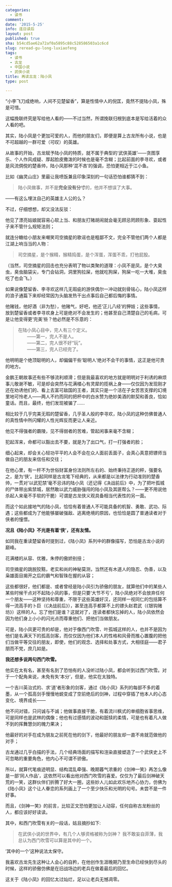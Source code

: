 ```yaml
---
categories:
  - 读书
comment: 
date: '2015-5-25'
info: 连日读后
layout: post
published: true
sha: b54cd5ae62a72af0a5895c88c528586503a1c6cd
slug: reread-gu-long-luxiaofeng
tags:
  - 读书
  - 古龙
  - 中国小说
  - 武侠小说
title: 再读古龙：陆小凤
type: post

---
```

“小李飞刀成绝响，人间不见楚留香”，算是性情中人的倪匡，竟然不提陆小凤，殊是可惜。

这幅挽联终究是写给他人看的——不过当然，所谓挽联归根到底本是写给活着的众人看的吧。

其实，陆小凤是个更加可爱的人，而他的朋友们，即便是算上古龙所有小说，也是不可超越的一群可爱（可叹）的英雄。

从故事的开始，古龙赋予陆小凤的特质，就不属于典型的‘武侠英雄’——贪图享乐、个人作风成疑、厚起脸皮撒泼的时候也是毫不含糊；比起前面的李寻欢，或者是风流倜傥的楚香帅，陆小凤那种‘混不吝’的强调，恐怕更相近于江小鱼。

比如《幽灵山庄》里最让我喷饭兼且印象深刻的一句话恐怕谁都猜不到：

> 陆小凤做事，并不是**完全没有分寸**的，他并不想误了大事。

——有这么埋汰自己的英雄主人公的么？

不过，仔细想想，却又没法反驳：

他见了漂亮姑娘就容易心软上当、和朋友打赌胡闹就会毫无顾忌罔顾形象、耍起性子来不管什么规矩法则；

就连分糖给小朋友来嘲笑司空摘星的歌谣也是粗鄙不文，完全不管他们两个人都是江湖上响当当的人物：

> 司空摘星，是个猴精，猴精捣蛋，是个浑蛋，浑蛋不乖，打他屁股。

（当然，司空摘星的回击也充分表明了物以类聚的道理：小凤不是凤，是个大臭虫，臭虫脑袋尖，专门会钻洞，洞里狗拉屎，他就吃狗屎，狗屎一吃一大堆，臭虫吃了也会飞。）

如果说像楚留香、李寻欢这样几无瑕疵的游侠偶尔一冲动就刻骨铭心，陆小凤这样的浪子通篇下来却经常因为头脑发热干出点事后自己都后悔的事情。

他赌钱，他好酒（非为愁），他赌气，好吧，他还‘正儿八经’的狎妓；这些事情，放到楚留香或者李寻欢身上可是绝对不会发生的；他甚至自己清楚自己的毛病，可是让他变得更‘完美’些？他必然是不乐意的：

>  在陆小凤心目中，完人有三个定义。    
>　　——第一，完人不是人。    
>　　——第二，完人很不好“玩”。    
>　　——第三，完人已经完了。    

他明明是个绝顶聪明的人，却偏偏干些‘聪明人’绝对不会干的事情，这正是他可贵的地方。

金鹏王朝故事还有些不够流利顺滑；但是我最喜欢的地方就是明明对于利诱的麻烦事儿敬谢不敏，可是却会突然与花满楼心有灵犀的揽祸上身——仅仅因为发现刚才还在劝诱他们的、看上去富可敌国的王者，其实只是一个活在子女苦苦支撑的幻境里地可怜老人——两人不约而同的把杯中的白水赞为绝妙美酒的默契和善良，恰如童话。而且，最终，他们发现被骗了……

相比较于几乎完美无瑕的楚留香，几乎圣人般的李寻欢，陆小凤的这种仿佛普通人的真性情中所闪耀的人性光辉反而更让人亲近。

他见不得强者的霸陵，见不得弱者的苦难，管起闲事来毫不含糊；

犯起浑来，命都可以豁出去不要，就是为了出口气，打一打强者的脸；

细心起来，却会关心轻功平平的人会不会在众人面前丢面子，会真心真意把镖师当做自己的朋友来信任和交往；

在他心里，有一杆不为世俗财富身份法则所左右的、始终秉持正道的秤，强要名之，是为‘侠’。比起同样是古龙笔下经典的，从来都是以法律为行动准则的楚香帅，一贯对‘以武犯禁’毫不忌讳的陆小凤（还记得《决战前后》中，为了把叶孤城的尸体带出紫禁城，居然敢以武力威胁强闯的陆小凤及其匪帮么？——更不用说他杀起人来毫不手软的干脆）可谓是古龙侠义观具备相当代表性的另一面。

而这个如此接地气的陆小凤，恰恰有着普通人不可能具备的机智、勇敢、武功、际遇；这些都成为了他能够屡破强敌、逃离绝境的原因，也恰恰是圆了普通读者对于侠者的憧憬。

**况且《陆小凤》不光是有着‘侠’，还有友情。** 

如同我在重读楚留香时提到过，《陆小凤》系列中的群像描写，恐怕是古龙小说的巅峰。

花满楼的从容、优雅，朱停的傲娇别扭；

司空摘星的跳脱狡黠，老实和尚的神秘莫测，当然还有木道人的隐忍、伪善，以及枭雄面目揭开之后的霸气和智珠在握的从容；

这些都很好，他们都是、或者曾经是陆小凤引为骄傲的朋友，就算他们中的某些人某些时候干点对不起陆小凤的事，但是只要‘大节不亏’，陆小凤绝对不会放弃任何一个朋友——这种坚持和尊重，不限于这些英雄好汉，还同样一视同仁的包括算不得一流高手的卜巨（《决战前后》），甚至连高手都算不上的镖头赵君武（《银钩赌坊》）这样的人。忘了他们是谁？这就对了，连读者都快忘掉的人，陆小凤依然会因为他们身上小小的闪光点而尊重他们、把他们当做朋友。

可是，陆小凤更可贵的却是，他对于像西门吹雪、叶孤城这样的人，也并不是因为他们是名满天下的孤高剑客，而仅仅因为他们本人的性格和风骨而推心置腹的把他们当做平等交往的朋友，即使，他们的观念、选择和处事方式，大相径庭——君子朋而不党，庶几如是。

**我还想多说两句西门吹雪。**

他实在太有名，甚至有名到了恐怕有的人没听过陆小凤，都会听到过西门吹雪。对于一个配角来说，未免有失‘本分’，但是，他实在太独特。

一个吉川英治式的、求‘道’者形象的剑客，通过《陆小凤》系列的每部不多的着墨，从一个孤高剑手慢慢地蜕变成了空前绝后的剑神，过程中穿插了他本人的心态变化、境界成长——

他不问对错，只问诚与不诚；他做事直接干脆，有着流川枫式的单细胞省事思维，可是同样也是武林的偶像；他也有过感情的波动和舐犊的柔情，可是也有着凡人做不到的挥舞慧剑的魄力果决；

他最好的对手在成为朋友之前死在他的剑下，他最好的朋友却一直不肯就范做他的对手；

古龙通过几乎白描的手法，几个经典场面的描写和渲染直接塑造了一个武侠史上不可忽略的重要角色，他内心不可谓不骄傲。

所以，就算代笔痕迹明显、结构混乱牵强、晚期暮气浓重的《剑神一笑》再怎么像是一部‘同人作品’，这依然可以看出他对西门吹雪的喜爱。仅仅为了最后剑神破天荒的一笑，这群伙伴们折腾了好大一圈，这些妙人儿如此欢乐地齐心协力，仿佛为《陆小凤》这个让人眷恋的系列画上了一个至少快乐和光明的句号。未尝不是一件好事。

而且，《剑神一笑》的前言，比较正文恐怕更加让人动容，任何自称古龙粉丝的人，都应该好好读读。

其中，和西门吹雪有关的一段话，姑且摘抄如下:

> 在武侠小说的世界中，有几个人够资格被称为剑神？
> 我不敢妄自菲薄，我总认为西门吹雪可以算是其中的一个。

‘其中的一个’这种说法太保守。

我喜欢古龙先生这种让人会心的自矜，在他创作生涯晚期乃至生命已经快到尽头的时候，这样的骄傲仿佛是在旧战场边的老兵在做着最后的回忆。

这关于《陆小凤》的回忆太过灿烂，足以让老兵无憾凋零。








